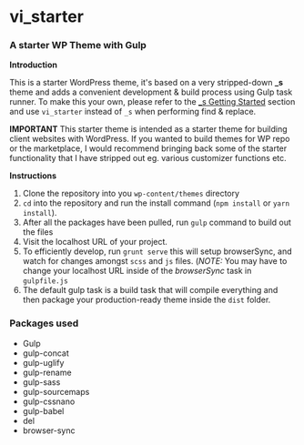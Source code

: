 # vi_starter
### A starter WP Theme with Gulp

**Introduction**

This is a starter WordPress theme, it's based on a very stripped-down **_s** theme and adds a convenient development & build process using Gulp task runner. To make this your own, please refer to the  [_s Getting Started](https://github.com/automattic/_s#getting-started) section and use `vi_starter` instead of `_s` when performing find & replace.

**IMPORTANT** This starter theme is intended as a starter theme for building client websites with WordPress. If you wanted to build themes for WP repo or the marketplace, I would recommend bringing back some of the starter functionality that I have stripped out eg. various customizer functions etc. 

**Instructions**

1. Clone the repository into you `wp-content/themes` directory
2. `cd`  into the repository and run the install command (`npm install` or `yarn install`).
3. After all the packages have been pulled, run `gulp` command to build out the files
4. Visit the localhost URL of your project.
5. To efficiently develop, run `grunt serve` this will setup browserSync, and watch for changes amongst `scss` and `js` files. (*NOTE:* You may have to change your localhost URL inside of the *browserSync* task in `gulpfile.js`
6. The default gulp task is a build task that will compile everything and then package your production-ready theme inside the `dist` folder. 

### Packages used

- Gulp
- gulp-concat
- gulp-uglify
- gulp-rename
- gulp-sass
- gulp-sourcemaps
- gulp-cssnano
- gulp-babel
- del
- browser-sync

